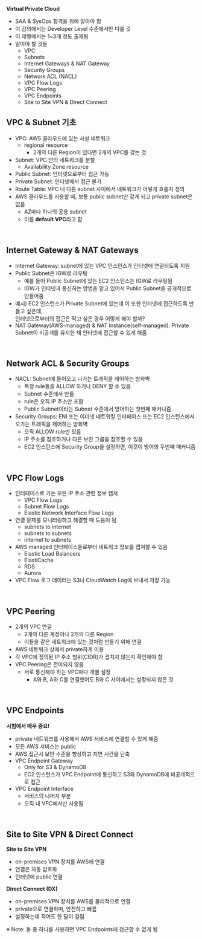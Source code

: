 **Virtual Private Cloud**

- SAA & SysOps 합격을 위해 알아야 함
- 이 강의에서는 Developer Level 수준에서만 다룰 것
- 이 레벨에서는 1~3개 정도 출제됨
- 알아야 할 것들
  - VPC
  - Subnets
  - Internet Gateways & NAT Gateway
  - Security Groups
  - Network ACL (NACL)
  - VPC Flow Logs
  - VPC Peering
  - VPC Endpoints
  - Site to Site VPN & Direct Connect

## VPC & Subnet 기초

- VPC: AWS 클라우드에 있는 사설 네트워크
  - regional resource
    - 2개의 다른 Region이 있다면 2개의 VPC를 갖는 것
- Subnet: VPC 안의 네트워크를 분할
  - Availability Zone resource
- Public Subnet: 인터넷으로부터 접근 가능
- Private Subnet: 인터넷에서 접근 불가
- Route Table: VPC 내 다른 subnet 사이에서 네트워크가 어떻게 흐를지 정의
- AWS 클라우드를 사용할 때, 보통 public subnet만 갖게 되고 private subnet은 없음
  - AZ마다 하나의 공용 subnet
  - 이를 **default VPC**라고 함

<br>

## Internet Gateway & NAT Gateways

- Internet Gateway: subnet에 있는 VPC 인스턴스가 인터넷에 연결되도록 지원
- Public Subnet은 IGW로 라우팅
  - 예를 들어 Public Subnet에 있는 EC2 인스턴스는 IGW로 라우팅됨
  - IGW가 인터넷과 통신하는 방법을 알고 있어서 Public Subnet을 공개적으로 만들어줌
- 예시) EC2 인스턴스가 Private Subnet에 있는데 이 또한 인터넷에 접근하도록 만들고 싶은데,<br>인터넷으로부터의 접근은 막고 싶은 경우 어떻게 해야 할까?
- NAT Gateway(AWS-managed) & NAT Instance(self-managed): Private Subnet이 비공개를 유지한 채 인터넷에 접근할 수 있게 해줌

<br>

## Network ACL & Security Groups

- NACL: Subnet에 들어오고 나가는 트래픽을 제어하는 방화벽
  - 특정 rule들을 ALLOW 하거나 DENY 할 수 있음
  - Subnet 수준에서 만듦
  - rule은 오직 IP 주소만 포함
  - Public Subnet이라는 Subnet 수준에서 방어하는 첫번째 매커니즘
- Security Groups: ENI 또는 이더넷 네트워킹 인터페이스 또는 EC2 인스턴스에서 오가는 트래픽을 제어하는 방화벽
  - 오직 ALLOW rule만 있음
  - IP 주소를 참조하거나 다른 보안 그룹을 참조할 수 있음
  - EC2 인스턴스에 Security Group을 설정하면, 이것이 방어의 두번째 매커니즘

<br>

## VPC Flow Logs

- 인터페이스로 가는 모든 IP 주소 관련 정보 캡쳐
  - VPC Flow Logs
  - Subnet Flow Logs
  - Elastic Network Interface Flow Logs
- 연결 문제를 모니터링하고 해결할 때 도움이 됨
  - subnets to internet
  - subnets to subnets
  - internet to subnets
- AWS managed 인터페이스들로부터 네트워크 정보를 캡쳐할 수 있음
  - Elastic Load Balancers
  - ElastiCache
  - RDS
  - Aurora
- VPC Flow 로그 데이터는 S3나 CloudWatch Log에 보내서 저장 가능

<br>

## VPC Peering

- 2개의 VPC 연결
  - 2개의 다른 계정이나 2개의 다른 Region
  - 이들을 같은 네트워크에 있는 것처럼 만들기 위해 연결
- AWS 네트워크 상에서 private하게 이용
- 각 VPC에 정의된 IP 주소 범위(CIDR)가 겹치지 않는지 확인해야 함
- VPC Peering은 전이되지 않음
  - 서로 통신해야 하는 VPC마다 개별 설정
    - A와 B, A와 C를 연결했어도 B와 C 사이에서는 설정되지 않은 것

<br>

## VPC Endpoints

**시험에서 매우 중요!**

- private 네트워크를 사용해서 AWS 서비스에 연결할 수 있게 해줌
- 모든 AWS 서비스는 public
- AWS 접근시 보안 수준을 향상하고 지연 시간을 단축
- VPC Endpoint Gateway
  - Only for S3 & DynamoDB
  - EC2 인스턴스가 VPC Endpoint에 통신하고 S3와 DynamoDB에 비공개적으로 접근
- VPC Endpoint Interface
  - 서비스의 나머지 부분
  - 오직 내 VPC에서만 사용됨

<br>

## Site to Site VPN & Direct Connect

**Site to Site VPN**

- on-premises VPN 장치를 AWS에 연결
- 연결은 자동 암호화
- 인터넷에 public 연결

**Direct Connect (DX)**

- on-premises VPN 장치를 AWS를 물리적으로 연결
- private으로 연결하며, 안전하고 빠름
- 설정하는데 적어도 한 달이 걸림

※ Note: 둘 중 하나를 사용하면 VPC Endpoints에 접근할 수 없게 됨
